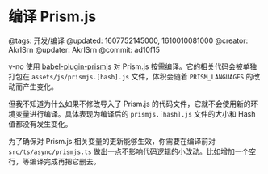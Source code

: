 # 编译 Prism.js

@tags: 开发/编译
@updated: 1607752145000, 1610010081000
@creator: AkrISrn
@updater: AkrISrn
@commit: ad10f15

v-no 使用 [babel-plugin-prismjs](https://github.com/mAAdhaTTah/babel-plugin-prismjs) 对 Prism.js 按需编译。它的相关代码会被单独打包在 `assets/js/prismjs.[hash].js` 文件，体积会随着 `PRISM_LANGUAGES` [](/zh/docs/env-vars.md "#")的改动而产生变化。

但我不知道为什么如果不修改导入了 Prism.js 的代码文件，它就不会使用新的环境变量进行编译。具体表现为编译后的 `prismjs.[hash].js` 文件的大小和 Hash 值都没有发生变化。

为了确保对 Prism.js 相关变量的更新能够生效，你需要在编译前对 `src/ts/async/prismjs.ts` 做出一点不影响代码逻辑的小改动。比如增加一个空行，等编译完成再把它删去。
